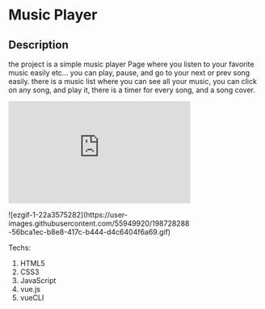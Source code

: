 # Music Player

## Description
the project is a simple music player Page where you listen to your favorite music easily etc... you can play, pause, and go to your next or prev song easily.
there is a music list where you can see all your music, you can click on any song, and play it, there is a timer for every song, and a song cover.


<div style="width:360px;max-width:100%;"><div style="height:0;padding-bottom:56.11%;position:relative;"><iframe width="360" height="202" style="position:absolute;top:0;left:0;width:100%;height:100%;" frameBorder="0" src="https://imgflip.com/embed/6yp0s7"></iframe></div><p>
  ![ezgif-1-22a3575282](https://user-images.githubusercontent.com/55949920/198728288-56bca1ec-b8e8-417c-b444-d4c6404f6a69.gif)</p></div>

Techs:
1. HTML5
2. CSS3
3. JavaScript
4. vue.js
5. vueCLI
